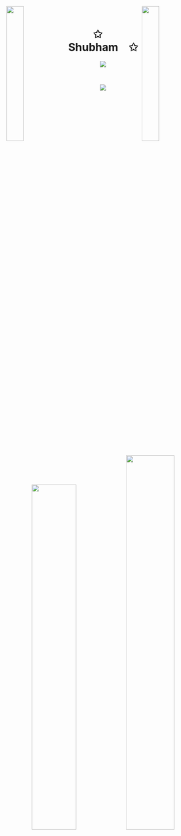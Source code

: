 <img align="left" src="https://user-images.githubusercontent.com/65187002/144930161-2f783401-8d27-4fdf-a2f7-cc0ba32f1f1f.gif" width="30%" style="display:inline;"><img align="right" src="https://user-images.githubusercontent.com/65187002/144930161-2f783401-8d27-4fdf-a2f7-cc0ba32f1f1f.gif" width="30%" style="display:inline;">
<br>
<p align="center">
    <h1 align="center">✩&emsp;Shubham&emsp;✩</h1>
</p>
<p align="center">
    <img src="https://readme-typing-svg.herokuapp.com/?lines=Yoooooooooooooooo;Welcome+to+my+profile!;Have+a+look+around!&font=Fira%20Code&color=%23D62F79&center=true&width=280&height=50">
</p>
<br>
<p align="center">
    <img id="preview" src="https://komarev.com/ghpvc/?username=shubham937raval&color=grey">
</p>
<p align="center">
    <a href="https://leetcode.com/Shubham937Raval/"><img width="48%" src="https://leetcode.card.workers.dev/Shubham937Raval?theme=dark&font=baloo&extension=null&border=2&border_radius=8"></a>
    <a href="https://github.com/Shubham937Raval"><img width="50%" src="https://github-readme-stats.vercel.app/api/top-langs/?username=shubham937raval&theme=dark&hide=html,css,cmake&layout=compact&langs_count=5&bg_color=101010&hide_title=true"></a>
</p>
